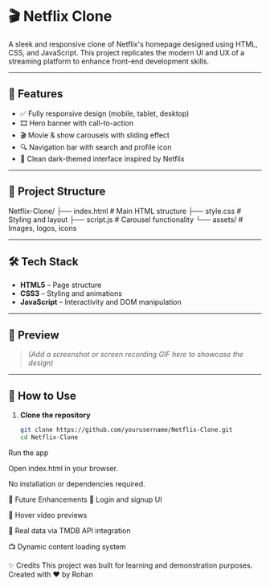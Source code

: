# 🎬 Netflix Clone

A sleek and responsive clone of Netflix's homepage designed using HTML, CSS, and JavaScript. This project replicates the modern UI and UX of a streaming platform to enhance front-end development skills.

---

## 🚀 Features

- ✅ Fully responsive design (mobile, tablet, desktop)
- 🎞️ Hero banner with call-to-action
- 🎬 Movie & show carousels with sliding effect
- 🔍 Navigation bar with search and profile icon
- 🌙 Clean dark-themed interface inspired by Netflix

---

## 📁 Project Structure
Netflix-Clone/ ├── index.html # Main HTML structure ├── style.css # Styling and layout ├── script.js # Carousel functionality └── assets/ # Images, logos, icons

---

## 🛠️ Tech Stack

- **HTML5** – Page structure  
- **CSS3** – Styling and animations  
- **JavaScript** – Interactivity and DOM manipulation

---

## 📸 Preview

> *(Add a screenshot or screen recording GIF here to showcase the design)*

---

## 📌 How to Use

1. **Clone the repository**
   ```bash
   git clone https://github.com/yourusername/Netflix-Clone.git
   cd Netflix-Clone

Run the app

Open index.html in your browser.

No installation or dependencies required.

🔧 Future Enhancements
🔐 Login and signup UI

🎥 Hover video previews

🧠 Real data via TMDB API integration

📺 Dynamic content loading system

✨ Credits
This project was built for learning and demonstration purposes.
Created with ❤️ by Rohan


